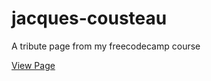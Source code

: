 # jacques-cousteau
A tribute page from my freecodecamp course


[View Page](https://mbocianski.github.io/jacques-cousteau/)
